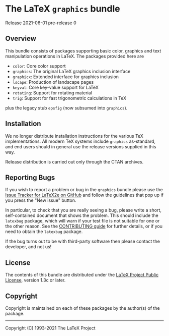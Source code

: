 The LaTeX `graphics` bundle
===========================

Release 2021-06-01 pre-release 0

Overview
--------

This bundle consists of packages supporting basic color, graphics and text
manipulation operations in LaTeX. The packages provided here are

- `color`: Core color support
- `graphics`: The original LaTeX graphics inclusion interface
- `graphicx`: Extended interface for graphics inclusion
- `lscape`: Production of landscape pages
- `keyval`: Core key-value support for LaTeX
- `rotating`: Support for rotating material
- `trig`: Support for fast trigonometric calculations in TeX

plus the legacy stub `epsfig` (now subsumed into `graphics`).

Installation
------------

We no longer distribute installation instructions for the various TeX
implementations. All modern TeX systems include `graphics` as-standard, and end
users should in general use the release versions supplied in this way.

Release distribution is carried out only through the CTAN archives.

Reporting Bugs
--------------

If you wish to report a problem or bug in the `graphics` bundle
please use the [Issue Tracker for LaTeX2e on
GitHub](https://github.com/latex3/latex2e/issues)
and follow the guidelines that pop up if you press the "New issue" button.

In particular, to check that you are really seeing a bug, please write
a short, self-contained document that shows the problem. This should
include the `latexbug` package, which will warn if your test file is
not suitable for one or the other reason. See the [CONTRIBUTING
guide](https://github.com/latex3/latex2e/blob/master/CONTRIBUTING.md)
for further details, or if you need to obtain the `latexbug` package.

If the bug turns out to be with third-party software then please
contact the developer, and not us!

License
-------

The contents of this bundle are distributed under the [LaTeX Project
Public License](https://www.latex-project.org/lppl/lppl-1-3c/),
version 1.3c or later.

Copyright
---------

Copyright is maintained on each of these packages by the author(s)
of the package.

-----

<p>Copyright (C) 1993-2021 The LaTeX Project <br />
